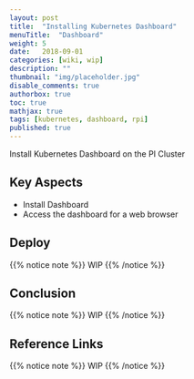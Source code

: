 ```yaml
---
layout: post
title:  "Installing Kubernetes Dashboard"
menuTitle:  "Dashboard"
weight: 5
date:   2018-09-01
categories: [wiki, wip]
description: ""
thumbnail: "img/placeholder.jpg"
disable_comments: true
authorbox: true
toc: true
mathjax: true
tags: [kubernetes, dashboard, rpi]
published: true
---
```


Install Kubernetes Dashboard on the PI Cluster

<!--more-->

## Key Aspects

- Install Dashboard
- Access the dashboard for a web browser

## Deploy

{{% notice note %}}
WIP
{{% /notice %}}

## Conclusion

{{% notice note %}}
WIP
{{% /notice %}}

## Reference Links

{{% notice note %}}
WIP
{{% /notice %}}

